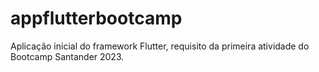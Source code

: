# appflutterbootcamp
Aplicação inicial do framework Flutter, requisito da primeira atividade do Bootcamp Santander 2023.
